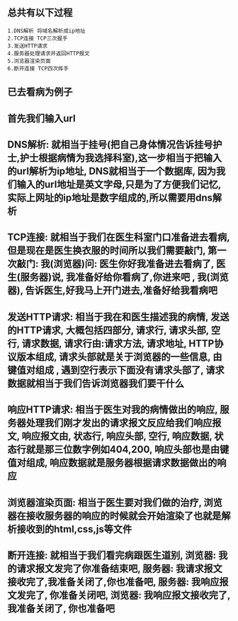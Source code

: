 ## 总共有以下过程

    1.DNS解析 将域名解析成ip地址
    2.TCP连接 TCP三次握手
    3.发送HTTP请求
    4.服务器处理请求并返回HTTP报文
    5.浏览器渲染页面
    6.断开连接 TCP四次挥手

## 已去看病为例子

## 首先我们输入url

## DNS解析: 就相当于挂号(把自己身体情况告诉挂号护士,护士根据病情为我选择科室),这一步相当于把输入的url解析为ip地址, DNS就相当于一个数据库, 因为我们输入的url地址是英文字母,只是为了方便我们记忆, 实际上网址的ip地址是数字组成的,所以需要用dns解析

## TCP连接: 就相当于我们在医生科室门口准备进去看病, 但是现在是医生换衣服的时间所以我们需要敲门, 第一次敲门: 我(浏览器)问: 医生你好我准备进去看病了, 医生(服务器)说, 我准备好给你看病了,你进来吧 , 我(浏览器), 告诉医生,好我马上开门进去,准备好给我看病吧

## 发送HTTP请求: 相当于我在和医生描述我的病情, 发送的HTTP请求, 大概包括四部分, 请求行, 请求头部, 空行, 请求数据, 请求行由:请求方法, 请求地址, HTTP协议版本组成, 请求头部就是关于浏览器的一些信息, 由键值对组成 , 遇到空行表示下面没有请求头部了, 请求数据就相当于我们告诉浏览器我们要干什么

## 响应HTTP请求: 相当于医生对我的病情做出的响应, 服务器处理我们刚才发出的请求报文反应给我们响应报文, 响应报文由, 状态行, 响应头部, 空行, 响应数据, 状态行就是那三位数字例如404,200, 响应头部也是由键值对组成, 响应数据就是服务器根据请求数据做出的响应

## 浏览器渲染页面: 相当于医生要对我们做的治疗, 浏览器在接收服务器的响应的时候就会开始渲染了也就是解析接收到的html,css,js等文件

## 断开连接: 就相当于我们看完病跟医生道别, 浏览器: 我的请求报文发完了你准备结束吧, 服务器: 我请求报文接收完了,我准备关闭了,你也准备吧, 服务器: 我响应报文发完了, 你准备关闭吧, 浏览器: 我响应报文接收完了, 我准备关闭了, 你也准备吧
